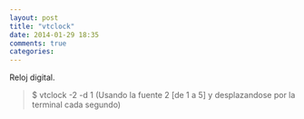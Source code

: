 ```yaml
---
layout: post
title: "vtclock"
date: 2014-01-29 18:35
comments: true
categories: 
---
```

Reloj digital.

>$ vtclock -2 -d 1 (Usando la fuente 2 [de 1 a 5] y desplazandose por la terminal cada segundo)

